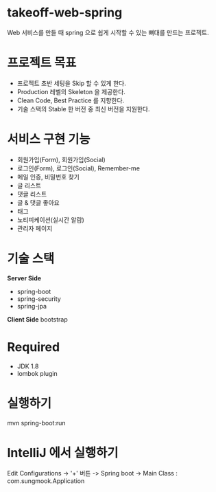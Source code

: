 # takeoff-web-spring
Web 서비스를 만들 때 spring 으로 쉽게 시작할 수 있는 뼈대를 만드는 프로젝트. 

# 프로젝트 목표
- 프로젝트 초반 세팅을 Skip 할 수 있게 한다.
- Production 레벨의 Skeleton 을 제공한다.
- Clean Code, Best Practice 를 지향한다.
- 기술 스택의 Stable 한 버전 중 최신 버전을 지원한다.

# 서비스 구현 기능
- 회원가입(Form), 회원가입(Social)
- 로그인(Form), 로그인(Social), Remember-me
- 메일 인증, 비밀번호 찾기
- 글 리스트
- 댓글 리스트
- 글 & 댓글 좋아요
- 태그
- 노티피케이션(실시간 알람)
- 관리자 페이지


# 기술 스택
**Server Side**
- spring-boot
- spring-security
- spring-jpa

**Client Side**
bootstrap

# Required
- JDK 1.8
- lombok plugin

# 실행하기
mvn spring-boot:run

# IntelliJ 에서 실행하기
Edit Configurations -> '+' 버튼 -> Spring boot -> Main Class : com.sungmook.Application